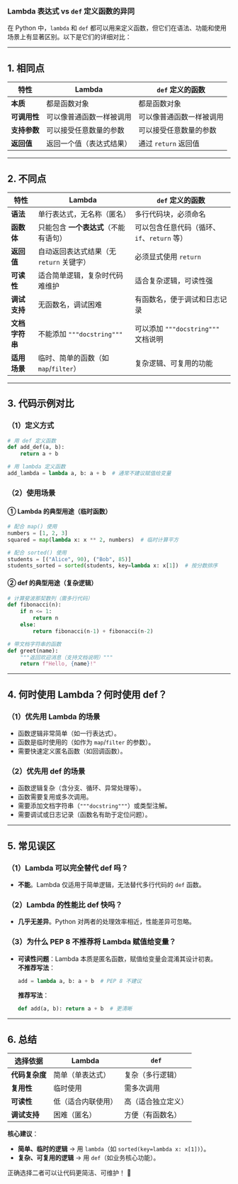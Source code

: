 ### **Lambda 表达式 vs `def` 定义函数的异同**

在 Python 中，`lambda` 和 `def` 都可以用来定义函数，但它们在语法、功能和使用场景上有显著区别。以下是它们的详细对比：

---

## **1. 相同点**
| **特性**       | **Lambda**                     | **`def` 定义的函数**            |
|----------------|-------------------------------|--------------------------------|
| **本质**       | 都是函数对象                   | 都是函数对象                    |
| **可调用性**   | 可以像普通函数一样被调用        | 可以像普通函数一样被调用         |
| **支持参数**   | 可以接受任意数量的参数          | 可以接受任意数量的参数           |
| **返回值**     | 返回一个值（表达式结果）        | 通过 `return` 返回值            |

---

## **2. 不同点**
| **特性**               | **Lambda**                                | **`def` 定义的函数**                     |
|------------------------|------------------------------------------|------------------------------------------|
| **语法**              | 单行表达式，无名称（匿名）                | 多行代码块，必须命名                     |
| **函数体**            | 只能包含 **一个表达式**（不能有语句）      | 可以包含任意代码（循环、`if`、`return` 等） |
| **返回值**            | 自动返回表达式结果（无 `return` 关键字）   | 必须显式使用 `return`                     |
| **可读性**            | 适合简单逻辑，复杂时代码难维护            | 适合复杂逻辑，可读性强                    |
| **调试支持**          | 无函数名，调试困难                        | 有函数名，便于调试和日志记录              |
| **文档字符串**        | 不能添加 `"""docstring"""`                | 可以添加 `"""docstring"""` 文档说明       |
| **适用场景**          | 临时、简单的函数（如 `map`/`filter`）      | 复杂逻辑、可复用的功能                    |

---

## **3. 代码示例对比**
### **（1）定义方式**
```python
# 用 def 定义函数
def add_def(a, b):
    return a + b

# 用 lambda 定义函数
add_lambda = lambda a, b: a + b  # 通常不建议赋值给变量
```

### **（2）使用场景**
#### **① Lambda 的典型用途（临时函数）**
```python
# 配合 map() 使用
numbers = [1, 2, 3]
squared = map(lambda x: x ** 2, numbers)  # 临时计算平方

# 配合 sorted() 使用
students = [("Alice", 90), ("Bob", 85)]
students_sorted = sorted(students, key=lambda x: x[1])  # 按分数排序
```

#### **② def 的典型用途（复杂逻辑）**
```python
# 计算斐波那契数列（需多行代码）
def fibonacci(n):
    if n <= 1:
        return n
    else:
        return fibonacci(n-1) + fibonacci(n-2)

# 带文档字符串的函数
def greet(name):
    """返回欢迎消息（支持文档说明）"""
    return f"Hello, {name}!"
```

---

## **4. 何时使用 Lambda？何时使用 def？**
### **（1）优先用 Lambda 的场景**
- 函数逻辑非常简单（如一行表达式）。
- 函数是临时使用的（如作为 `map`/`filter` 的参数）。
- 需要快速定义匿名函数（如回调函数）。

### **（2）优先用 def 的场景**
- 函数逻辑复杂（含分支、循环、异常处理等）。
- 函数需要复用或多次调用。
- 需要添加文档字符串（`"""docstring"""`）或类型注解。
- 需要调试或日志记录（函数名有助于定位问题）。

---

## **5. 常见误区**
### **（1）Lambda 可以完全替代 def 吗？**
- **不能**。Lambda 仅适用于简单逻辑，无法替代多行代码的 `def` 函数。

### **（2）Lambda 的性能比 def 快吗？**
- **几乎无差异**。Python 对两者的处理效率相近，性能差异可忽略。

### **（3）为什么 PEP 8 不推荐将 Lambda 赋值给变量？**
- **可读性问题**：Lambda 本质是匿名函数，赋值给变量会混淆其设计初衷。  
  **不推荐写法**：
  ```python
  add = lambda a, b: a + b  # PEP 8 不建议
  ```
  **推荐写法**：
  ```python
  def add(a, b): return a + b  # 更清晰
  ```

---

## **6. 总结**
| **选择依据**       | **Lambda**                     | **`def`**                     |
|--------------------|--------------------------------|-------------------------------|
| **代码复杂度**     | 简单（单表达式）               | 复杂（多行逻辑）              |
| **复用性**         | 临时使用                       | 需多次调用                    |
| **可读性**         | 低（适合内联使用）             | 高（适合独立定义）            |
| **调试支持**       | 困难（匿名）                   | 方便（有函数名）              |

**核心建议**：  
- **简单、临时的逻辑** → 用 `lambda`（如 `sorted(key=lambda x: x[1])`）。  
- **复杂、可复用的逻辑** → 用 `def`（如业务核心功能）。  

正确选择二者可以让代码更简洁、可维护！ 🚀